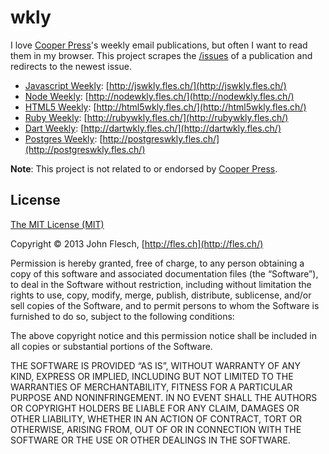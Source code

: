 # wkly

I love [Cooper Press](https://cooperpress.com/)'s weekly email publications, but often I want to read them in my browser. This project scrapes the [/issues](http://javascriptweekly.com/issues) of a publication and redirects to the newest issue.

* [Javascript Weekly](http://javascriptweekly.com/): [http://jswkly.fles.ch/](http://jswkly.fles.ch/)
* [Node Weekly](http://nodeweekly.com/): [http://nodewkly.fles.ch/](http://nodewkly.fles.ch/)
* [HTML5 Weekly](http://html5weekly.com/): [http://html5wkly.fles.ch/](http://html5wkly.fles.ch/)
* [Ruby Weekly](http://rubyweekly.com/): [http://rubywkly.fles.ch/](http://rubywkly.fles.ch/)
* [Dart Weekly](http://dartweekly.com/): [http://dartwkly.fles.ch/](http://dartwkly.fles.ch/)
* [Postgres Weekly](http://postgresweekly.com/): [http://postgreswkly.fles.ch/](http://postgreswkly.fles.ch/)

**Note**: This project is not related to or endorsed by [Cooper Press](https://cooperpress.com/).


## License

[The MIT License (MIT)](http://flesch.mit-license.org/)

Copyright © 2013 John Flesch, [http://fles.ch](http://fles.ch/)

Permission is hereby granted, free of charge, to any person obtaining a copy of this software and associated documentation files (the “Software”), to deal in the Software without restriction, including without limitation the rights to use, copy, modify, merge, publish, distribute, sublicense, and/or sell copies of the Software, and to permit persons to whom the Software is furnished to do so, subject to the following conditions:

The above copyright notice and this permission notice shall be included in all copies or substantial portions of the Software.

THE SOFTWARE IS PROVIDED “AS IS”, WITHOUT WARRANTY OF ANY KIND, EXPRESS OR IMPLIED, INCLUDING BUT NOT LIMITED TO THE WARRANTIES OF MERCHANTABILITY, FITNESS FOR A PARTICULAR PURPOSE AND NONINFRINGEMENT. IN NO EVENT SHALL THE AUTHORS OR COPYRIGHT HOLDERS BE LIABLE FOR ANY CLAIM, DAMAGES OR OTHER LIABILITY, WHETHER IN AN ACTION OF CONTRACT, TORT OR OTHERWISE, ARISING FROM, OUT OF OR IN CONNECTION WITH THE SOFTWARE OR THE USE OR OTHER DEALINGS IN THE SOFTWARE.
